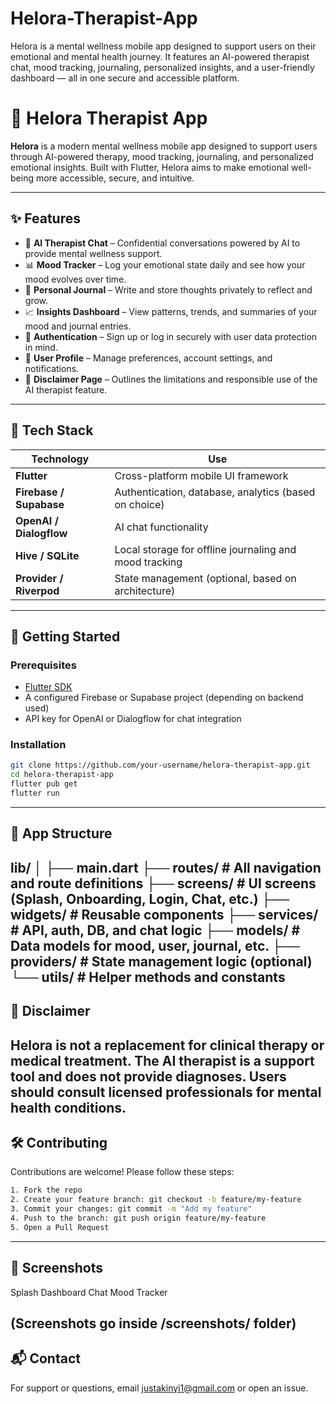 # Helora-Therapist-App
Helora is a mental wellness mobile app designed to support users on their emotional and mental health journey. It features an AI-powered therapist chat, mood tracking, journaling, personalized insights, and a user-friendly dashboard — all in one secure and accessible platform.
# 🧠 Helora Therapist App

**Helora** is a modern mental wellness mobile app designed to support users through AI-powered therapy, mood tracking, journaling, and personalized emotional insights. Built with Flutter, Helora aims to make emotional well-being more accessible, secure, and intuitive.

---

## ✨ Features

- 💬 **AI Therapist Chat** – Confidential conversations powered by AI to provide mental wellness support.
- 📊 **Mood Tracker** – Log your emotional state daily and see how your mood evolves over time.
- 📓 **Personal Journal** – Write and store thoughts privately to reflect and grow.
- 📈 **Insights Dashboard** – View patterns, trends, and summaries of your mood and journal entries.
- 🔐 **Authentication** – Sign up or log in securely with user data protection in mind.
- 👤 **User Profile** – Manage preferences, account settings, and notifications.
- 📜 **Disclaimer Page** – Outlines the limitations and responsible use of the AI therapist feature.

---

## 🧩 Tech Stack

| Technology | Use |
|------------|-----|
| **Flutter** | Cross-platform mobile UI framework |
| **Firebase / Supabase** | Authentication, database, analytics (based on choice) |
| **OpenAI / Dialogflow** | AI chat functionality |
| **Hive / SQLite** | Local storage for offline journaling and mood tracking |
| **Provider / Riverpod** | State management (optional, based on architecture) |

---

## 🚀 Getting Started

### Prerequisites

- [Flutter SDK](https://docs.flutter.dev/get-started/install)
- A configured Firebase or Supabase project (depending on backend used)
- API key for OpenAI or Dialogflow for chat integration

### Installation

```bash
git clone https://github.com/your-username/helora-therapist-app.git
cd helora-therapist-app
flutter pub get
flutter run
```
---

## 📱 App Structure
lib/
│
├── main.dart
├── routes/             # All navigation and route definitions
├── screens/            # UI screens (Splash, Onboarding, Login, Chat, etc.)
├── widgets/            # Reusable components
├── services/           # API, auth, DB, and chat logic
├── models/             # Data models for mood, user, journal, etc.
├── providers/          # State management logic (optional)
└── utils/              # Helper methods and constants
---

## 🔐 Disclaimer
Helora is not a replacement for clinical therapy or medical treatment. The AI therapist is a support tool and does not provide diagnoses. Users should consult licensed professionals for mental health conditions.
---

## 🛠️ Contributing
Contributions are welcome! Please follow these steps:
```bash
1. Fork the repo
2. Create your feature branch: git checkout -b feature/my-feature
3. Commit your changes: git commit -m "Add my feature"
4. Push to the branch: git push origin feature/my-feature
5. Open a Pull Request
   ```
---

## 📸 Screenshots
Splash	Dashboard	Chat	Mood Tracker

(Screenshots go inside /screenshots/ folder)
---

## 📬 Contact
For support or questions, email justakinyi1@gmail.com or open an issue.
